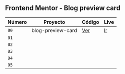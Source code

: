 ## Frontend Mentor - Blog preview card
| Número | Proyecto          | Código                                                                              | Live                                              |
| ------ | ----------------- | ----------------------------------------------------------------------------------- | ------------------------------------------------- |
| `00`   | blog-preview-card | [Ver](https://github.com/aitor95/frontendmentor/tree/master/blog-preview-card-main) | [Ir](https://frontendmentor-iota-dun.vercel.app/) |
| `01`   |
| `02`   |
| `03`   |
| `04`   |
| `05`   |